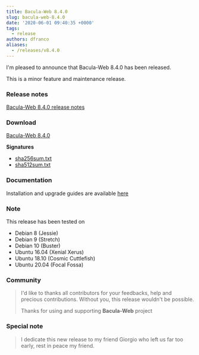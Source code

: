 ```yaml
---
title: Bacula-Web 8.4.0
slug: bacula-web-8.4.0
date: '2020-06-01 09:40:35 +0000'
tags:
  - release
authors: dfranco
aliases:
  - /releases/v8.4.0
---
```


I'm pleased to announce that Bacula-Web 8.4.0 has been released.

<!-- truncate -->

This is a minor feature and maintenance release.

### Release notes

[Bacula-Web 8.4.0 release notes](https://github.com/bacula-web/bacula-web/releases/tag/v8.4.0)

### Download

[Bacula-Web 8.4.0](https://github.com/bacula-web/bacula-web/releases/download/v8.4.0/bacula-web-8.4.0.tgz)

**Signatures**

- [sha256sum.txt](https://github.com/bacula-web/bacula-web/releases/download/v8.4.0/sha256sum.txt)
- [sha512sum.txt](https://github.com/bacula-web/bacula-web/releases/download/v8.4.0/sha512sum.txt)

### Documentation

Installation and upgrade guides are available [here](https://docs.bacula-web.org/en/latest/)
### Note

This release has been tested on

- Debian 8 (Jessie)
- Debian 9 (Stretch)
- Debian 10 (Buster)
- Ubuntu 16.04 (Xenial Xerus)
- Ubuntu 18.10 (Cosmic Cuttlefish)
- Ubuntu 20.04 (Focal Fossa)

### Community

> I'd like to thanks all contributors for your feedbacks, help and precious contributions.
> Without you, this release wouldn't be possible.
>
> Thanks for using and supporting **Bacula-Web** project

### Special note

> I dedicate this new release to my friend Giorgio who left us far too early, rest in peace my friend.
